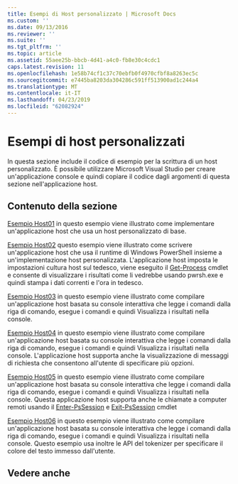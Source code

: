 ```yaml
---
title: Esempi di Host personalizzato | Microsoft Docs
ms.custom: ''
ms.date: 09/13/2016
ms.reviewer: ''
ms.suite: ''
ms.tgt_pltfrm: ''
ms.topic: article
ms.assetid: 55aee25b-bbcb-4d41-a4c0-fb8e30c4cdc1
caps.latest.revision: 11
ms.openlocfilehash: 1e58b74cf1c37c70ebfb0f4970cfbf8a8263ec5c
ms.sourcegitcommit: e7445ba8203da304286c591ff513900ad1c244a4
ms.translationtype: MT
ms.contentlocale: it-IT
ms.lasthandoff: 04/23/2019
ms.locfileid: "62082924"
---
```

# <a name="custom-host-samples"></a>Esempi di host personalizzati

In questa sezione include il codice di esempio per la scrittura di un host personalizzato. È possibile utilizzare Microsoft Visual Studio per creare un'applicazione console e quindi copiare il codice dagli argomenti di questa sezione nell'applicazione host.

## <a name="in-this-section"></a>Contenuto della sezione

 [Esempio Host01](./host01-sample.md) in questo esempio viene illustrato come implementare un'applicazione host che usa un host personalizzato di base.

 [Esempio Host02](./host02-sample.md) questo esempio viene illustrato come scrivere un'applicazione host che usa il runtime di Windows PowerShell insieme a un'implementazione host personalizzata. L'applicazione host imposta le impostazioni cultura host sul tedesco, viene eseguito il [Get-Process](/powershell/module/Microsoft.PowerShell.Management/Get-Process) cmdlet e consente di visualizzare i risultati come li vedrebbe usando pwrsh.exe e quindi stampa i dati correnti e l'ora in tedesco.

 [Esempio Host03](./host03-sample.md) in questo esempio viene illustrato come compilare un'applicazione host basata su console interattiva che legge i comandi dalla riga di comando, esegue i comandi e quindi Visualizza i risultati nella console.

 [Esempio Host04](./host04-sample.md) in questo esempio viene illustrato come compilare un'applicazione host basata su console interattiva che legge i comandi dalla riga di comando, esegue i comandi e quindi Visualizza i risultati nella console. L'applicazione host supporta anche la visualizzazione di messaggi di richiesta che consentono all'utente di specificare più opzioni.

 [Esempio Host05](./host05-sample.md) in questo esempio viene illustrato come compilare un'applicazione host basata su console interattiva che legge i comandi dalla riga di comando, esegue i comandi e quindi Visualizza i risultati nella console. Questa applicazione host supporta anche le chiamate a computer remoti usando il [Enter-PsSession](/powershell/module/Microsoft.PowerShell.Core/Enter-PSSession) e [Exit-PsSession](/powershell/module/Microsoft.PowerShell.Core/Exit-PSSession) cmdlet

 [Esempio Host06](./host06-sample.md) in questo esempio viene illustrato come compilare un'applicazione host basata su console interattiva che legge i comandi dalla riga di comando, esegue i comandi e quindi Visualizza i risultati nella console. Questo esempio usa inoltre le API del tokenizer per specificare il colore del testo immesso dall'utente.

## <a name="see-also"></a>Vedere anche
